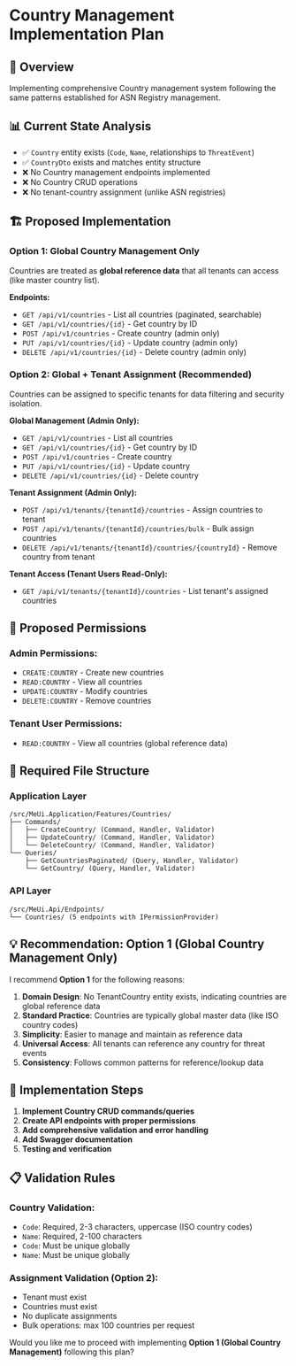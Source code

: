 # Country Management Implementation Plan

## 🎯 Overview

Implementing comprehensive Country management system following the same patterns established for ASN Registry management.

## 📊 Current State Analysis

- ✅ `Country` entity exists (`Code`, `Name`, relationships to `ThreatEvent`)
- ✅ `CountryDto` exists and matches entity structure
- ❌ No Country management endpoints implemented
- ❌ No Country CRUD operations
- ❌ No tenant-country assignment (unlike ASN registries)

## 🏗️ Proposed Implementation

### Option 1: Global Country Management Only

Countries are treated as **global reference data** that all tenants can access (like master country list).

**Endpoints:**

- `GET /api/v1/countries` - List all countries (paginated, searchable)
- `GET /api/v1/countries/{id}` - Get country by ID
- `POST /api/v1/countries` - Create country (admin only)
- `PUT /api/v1/countries/{id}` - Update country (admin only)
- `DELETE /api/v1/countries/{id}` - Delete country (admin only)

### Option 2: Global + Tenant Assignment (Recommended)

Countries can be assigned to specific tenants for data filtering and security isolation.

**Global Management (Admin Only):**

- `GET /api/v1/countries` - List all countries
- `GET /api/v1/countries/{id}` - Get country by ID
- `POST /api/v1/countries` - Create country
- `PUT /api/v1/countries/{id}` - Update country
- `DELETE /api/v1/countries/{id}` - Delete country

**Tenant Assignment (Admin Only):**

- `POST /api/v1/tenants/{tenantId}/countries` - Assign countries to tenant
- `POST /api/v1/tenants/{tenantId}/countries/bulk` - Bulk assign countries
- `DELETE /api/v1/tenants/{tenantId}/countries/{countryId}` - Remove country from tenant

**Tenant Access (Tenant Users Read-Only):**

- `GET /api/v1/tenants/{tenantId}/countries` - List tenant's assigned countries

## 🔐 Proposed Permissions

### Admin Permissions:

- `CREATE:COUNTRY` - Create new countries
- `READ:COUNTRY` - View all countries
- `UPDATE:COUNTRY` - Modify countries
- `DELETE:COUNTRY` - Remove countries

### Tenant User Permissions:

- `READ:COUNTRY` - View all countries (global reference data)

## 📁 Required File Structure

### Application Layer

```
/src/MeUi.Application/Features/Countries/
├── Commands/
│   ├── CreateCountry/ (Command, Handler, Validator)
│   ├── UpdateCountry/ (Command, Handler, Validator)
│   └── DeleteCountry/ (Command, Handler, Validator)
└── Queries/
    ├── GetCountriesPaginated/ (Query, Handler, Validator)
    └── GetCountry/ (Query, Handler, Validator)
```

### API Layer

```
/src/MeUi.Api/Endpoints/
└── Countries/ (5 endpoints with IPermissionProvider)
```

## 💡 Recommendation: Option 1 (Global Country Management Only)

I recommend **Option 1** for the following reasons:

1. **Domain Design**: No TenantCountry entity exists, indicating countries are global reference data
2. **Standard Practice**: Countries are typically global master data (like ISO country codes)
3. **Simplicity**: Easier to manage and maintain as reference data
4. **Universal Access**: All tenants can reference any country for threat events
5. **Consistency**: Follows common patterns for reference/lookup data

## 🚀 Implementation Steps

1. **Implement Country CRUD commands/queries**
2. **Create API endpoints with proper permissions**
3. **Add comprehensive validation and error handling**
4. **Add Swagger documentation**
5. **Testing and verification**

## 📋 Validation Rules

### Country Validation:

- `Code`: Required, 2-3 characters, uppercase (ISO country codes)
- `Name`: Required, 2-100 characters
- `Code`: Must be unique globally
- `Name`: Must be unique globally

### Assignment Validation (Option 2):

- Tenant must exist
- Countries must exist
- No duplicate assignments
- Bulk operations: max 100 countries per request

Would you like me to proceed with implementing **Option 1 (Global Country Management)** following this plan?
